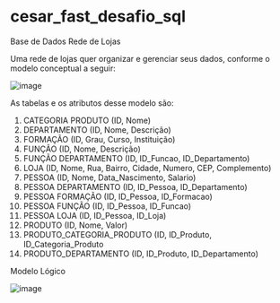 # cesar_fast_desafio_sql

Base de Dados Rede de Lojas
 
Uma rede de lojas quer organizar e gerenciar seus dados, conforme o modelo conceptual a seguir:

![image](https://github.com/Sabiniano/cesar_fast_desafio_sql/assets/12420013/d65bed6c-bcc0-471e-ac5d-df03941bb048)

As tabelas e os atributos desse modelo são:

1.	CATEGORIA PRODUTO (ID, Nome)
2.	DEPARTAMENTO (ID, Nome, Descrição)
3.	FORMAÇÃO (ID, Grau, Curso, Instituição)
4.	FUNÇÃO (ID, Nome, Descrição)
5.	FUNÇÃO DEPARTAMENTO (ID, ID_Funcao, ID_Departamento)
6.	LOJA (ID, Nome, Rua, Bairro, Cidade, Numero, CEP, Complemento)
7.	PESSOA (ID, Nome, Data_Nascimento, Salario)
8.	PESSOA DEPARTAMENTO (ID, ID_Pessoa, ID_Departamento)
9.	PESSOA FORMAÇÃO (ID, ID_Pessoa, ID_Formacao)
10.	PESSOA FUNÇÃO (ID, ID_Pessoa, ID_Funcao)
11.	PESSOA LOJA (ID, ID_Pessoa, ID_Loja)
12.	PRODUTO (ID, Nome, Valor)
13.	PRODUTO_CATEGORIA_PRODUTO (ID, ID_Produto, ID_Categoria_Produto
14.	PRODUTO_DEPARTAMENTO (ID, ID_Produto, ID_Departamento)

Modelo Lógico

![image](https://github.com/Sabiniano/cesar_fast_desafio_sql/assets/12420013/4fbc67b2-9d31-4b95-8c07-e44a2643a77e)
